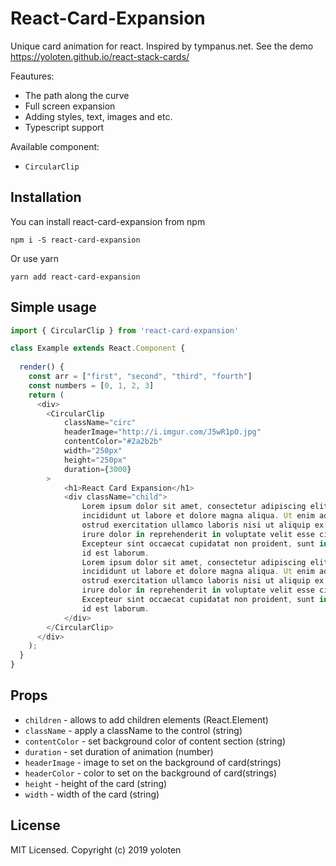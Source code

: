 # React-Card-Expansion

Unique card animation for react. Inspired by tympanus.net. 
See the demo https://yoloten.github.io/react-stack-cards/

Feautures: 

- The path along the curve
- Full screen expansion
- Adding styles, text, images and etc.
- Typescript support

Available component:

- `CircularClip`

## Installation

You can install react-card-expansion from npm

```
npm i -S react-card-expansion
```
Or use yarn

```
yarn add react-card-expansion
```
## Simple usage

```javascript
import { CircularClip } from 'react-card-expansion'

class Example extends React.Component {
 
  render() {
    const arr = ["first", "second", "third", "fourth"]
    const numbers = [0, 1, 2, 3]
    return (
      <div>
        <CircularClip 
            className="circ"
            headerImage="http://i.imgur.com/J5wR1pO.jpg"
            contentColor="#2a2b2b"
            width="250px"
            height="250px"
            duration={3000}
        >
            <h1>React Card Expansion</h1>
            <div className="child">
                Lorem ipsum dolor sit amet, consectetur adipiscing elit, sed do eiusmod tempor 
                incididunt ut labore et dolore magna aliqua. Ut enim ad minim veniam, quis n
                ostrud exercitation ullamco laboris nisi ut aliquip ex ea commodo consequat. Duis aute 
                irure dolor in reprehenderit in voluptate velit esse cillum dolore eu fugiat nulla pariatur. 
                Excepteur sint occaecat cupidatat non proident, sunt in culpa qui officia deserunt mollit anim 
                id est laborum.
                Lorem ipsum dolor sit amet, consectetur adipiscing elit, sed do eiusmod tempor 
                incididunt ut labore et dolore magna aliqua. Ut enim ad minim veniam, quis n
                ostrud exercitation ullamco laboris nisi ut aliquip ex ea commodo consequat. Duis aute 
                irure dolor in reprehenderit in voluptate velit esse cillum dolore eu fugiat nulla pariatur. 
                Excepteur sint occaecat cupidatat non proident, sunt in culpa qui officia deserunt mollit anim 
                id est laborum.
            </div>
        </CircularClip>
      </div>
    );
  }
}

```
## Props

- `children` - allows to add children elements (React.Element)
- `className` - apply a className to the control (string)
- `contentColor` - set background color of content section (string)
- `duration` - set duration of animation (number)
- `headerImage` - image to set on the background of card(strings)
- `headerColor` - color to set on the background of card(strings)
- `height` - height of the card (string)
- `width` - width of the card (string)

## License
MIT Licensed. Copyright (c) 2019 yoloten